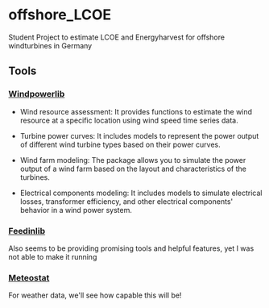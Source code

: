 # offshore_LCOE
Student Project to estimate LCOE and Energyharvest for offshore windturbines in Germany


## Tools

### [Windpowerlib](https://windpowerlib.readthedocs.io/en/stable/)
- Wind resource assessment: It provides functions to estimate the wind resource at a specific location using wind speed time series data.

- Turbine power curves: It includes models to represent the power output of different wind turbine types based on their power curves.

- Wind farm modeling: The package allows you to simulate the power output of a wind farm based on the layout and characteristics of the turbines.

- Electrical components modeling: It includes models to simulate electrical losses, transformer efficiency, and other electrical components' behavior in a wind power system.

### [Feedinlib](https://github.com/oemof/feedinlib)
Also seems to be providing promising tools and helpful features, yet I was not able to make it running

### [Meteostat](https://dev.meteostat.net/python/#installation)
For weather data, we'll see how capable this will be!